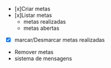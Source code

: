 - [x]Criar metas 
- [x]Listar metas
    - metas realizadas
    - metas abertas
- [x] marcar/Desmarcar metas realizadas
- Remover metas
- sistema de mensagens
